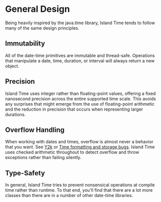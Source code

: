 # General Design

Being heavily inspired by the java.time library, Island Time tends to follow many of the same design principles.

## Immutability

All of the date-time primitives are immutable and thread-safe. Operations that manipulate a date, time, duration, or interval will always return a new object.

## Precision

Island Time uses integer rather than floating-point values, offering a fixed nanosecond precision across the entire supported time scale. This avoids any surprises that might emerge from the use of floating-point arithmetic and the reduction in precision that occurs when representing larger durations.

## Overflow Handling

When working with dates and times, overflow is almost never a behavior that you want. See [Y2k](https://en.wikipedia.org/wiki/Year_2000_problem) or [Time formatting and storage bugs](https://en.wikipedia.org/wiki/Time_formatting_and_storage_bugs). Island Time uses checked arithmetic throughout to detect overflow and throw exceptions rather than failing silently.

## Type-Safety

In general, Island Time tries to prevent nonsensical operations at compile time rather than runtime. To that end, you'll find that there are a lot more classes than there are in a number of other date-time libraries.
